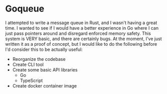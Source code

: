 # Goqueue

I attempted to write a message queue in Rust, and I wasn't having a great time. I wanted to
see if I would have a better experience in Go where I can just pass pointers around and
disregard enforced memory safety. This system is VERY basic, and there are certainly bugs.
At the moment, I've just written it as a proof of concept, but I would like to do the
following before I'd consider this to be actually useful:

- Reorganize the codebase
- Create CLI tool
- Create some basic API libraries
  - Go
  - TypeScript
- Create docker container image
